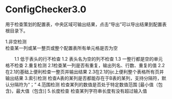 # ConfigChecker3.0
用于检查策划的配置表，中央区域可输出结果，点击“导出”可以导出结果到配置表根目录下。   



1.非空检测  
检查某一列或某一整页或整个配置表所有单元格是否为空    
<p style="text-indent: 2em;">1.1 低于表头的行不检查     
  1.2 表头名为空的列不检查   
  1.3 一整行都是空的单元格不检查   
2.重复检测    
  2.1检查某一列是否有重复，输出列名、行数、重复的值    
  2.2在2.1的基础上便利检查一整页并输出结果     
  2.3在2.1的ijc上便利整个表格所有页并输出结果     
3.索引检测    
检查A表的某列是否都能存在于B表的某列，支持分隔符，默认分隔符为“；”   
4.范围检测    
检查某列的数值是否处于特定数值范围 [最小值（包含)，最大值（包含)]  
5.长度检查    
检查某列字符串长度有没有超过输入值

